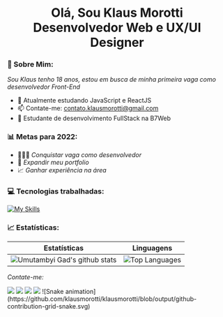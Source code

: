    <h1 align="center">
      Olá, Sou Klaus Morotti
      </br>
      Desenvolvedor Web e UX/UI Designer
   </h1>
   
   ### 🐼 Sobre Mim:
   
   *Sou Klaus tenho 18 anos, estou em busca de minha primeira vaga como desenvolvedor Front-End*
   
   * 🌱 Atualmente estudando JavaScript e ReactJS
   * 📫 Contate-me: contato.klausmorotti@gmail.com
   * 🚀 Estudante de desenvolvimento FullStack na B7Web

  ### 📊 Metas para 2022:
   * 👨🏼‍💻 <em>Conquistar vaga como desenvolvedor</em>
   * 📂 <em>Expandir meu portfolio</em>
   * 📈 <em>Ganhar experiência na área</em>

  ### 💻 Tecnologias trabalhadas:
   [![My Skills](https://skillicons.dev/icons?i=html,css,javascript)](https://skillicons.dev)
   
  ### 📈 Estatísticas:
   | Estatísticas                                                                                                                                                            | Linguagens                                                                                                                                                                     |
| ------------------------------------------------------------------------------------------------------------------------------------------------------------------------ | ---------------------------------------------------------------------------------------------------------------------------------------------------------------------------------- |
| ![Umutambyi Gad's github stats](https://github-readme-stats.vercel.app/api?username=klausmorotti&show_icons=true&hide_border=true&count_private=true&theme=dracula) | ![Top Languages](https://github-readme-stats.vercel.app/api/top-langs/?username=klausmorotti&langs_count=10&count_private=true&hide_border=true&theme=dracula&layout=compact) |
                                                            
  <p><em>Contate-me:</em></p>                                                          
  <div> 
  <a href="https://instagram.com/klaus_morotti/" target="_blank"><img src="https://img.shields.io/badge/-Instagram-%23E4405F?style=for-the-badge&logo=instagram&logoColor=white" target="_blank"></a> 
   <a href="mailto:contato.klausmorotti@gmail.com"><img src="https://img.shields.io/badge/Gmail-D14836?style=for-the-badge&logo=gmail&logoColor=white" target="_blank"><a/>
  <a href="https://www.linkedin.com/in/klaus-morotti-58119520a/" target="_blank"><img src="https://img.shields.io/badge/-LinkedIn-%230077B5?style=for-the-badge&logo=linkedin&logoColor=white" target="_blank"></a> 
     <a href="https://api.whatsapp.com/send/?phone=%2B5518996928982&text&app_absent=0"><img src="https://img.shields.io/badge/WhatsApp-25D366?style=for-the-badge&logo=whatsapp&logoColor=white"></a>
      ![Snake animation](https://github.com/klausmorotti/klausmorotti/blob/output/github-contribution-grid-snake.svg)
</div>
   
